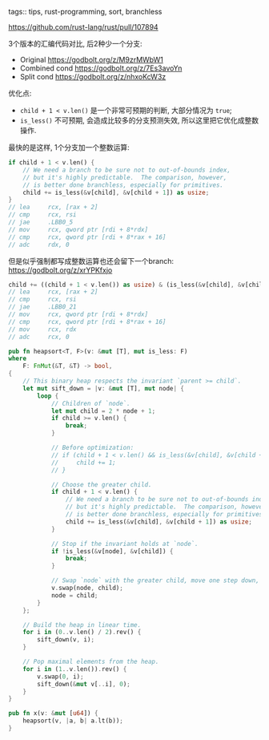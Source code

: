 tags:: tips, rust-programming, sort, branchless

https://github.com/rust-lang/rust/pull/107894

3个版本的汇编代码对比, 后2种少一个分支:

- Original https://godbolt.org/z/M9zrMWbW1
- Combined cond https://godbolt.org/z/7Es3avoYn
- Split cond https://godbolt.org/z/nhxoKcW3z

优化点:

- `child + 1 < v.len()` 是一个非常可预期的判断, 大部分情况为 `true`;
- `is_less()` 不可预期, 会造成比较多的分支预测失效, 所以这里把它优化成整数操作.


最快的是这样, 1个分支加一个整数运算:

```rust
if child + 1 < v.len() {
    // We need a branch to be sure not to out-of-bounds index,
    // but it's highly predictable.  The comparison, however,
    // is better done branchless, especially for primitives.
    child += is_less(&v[child], &v[child + 1]) as usize;
}
// lea     rcx, [rax + 2]
// cmp     rcx, rsi
// jae     .LBB0_5
// mov     rcx, qword ptr [rdi + 8*rdx]
// cmp     rcx, qword ptr [rdi + 8*rax + 16]
// adc     rdx, 0
```

但是似乎强制都写成整数运算也还会留下一个branch:
https://godbolt.org/z/xrYPKfxjo

```rust
child += ((child + 1 < v.len()) as usize) & (is_less(&v[child], &v[child + 1]) as usize);
// lea     rcx, [rax + 2]
// cmp     rcx, rsi
// jae     .LBB0_21
// mov     rcx, qword ptr [rdi + 8*rdx]
// cmp     rcx, qword ptr [rdi + 8*rax + 16]
// mov     rcx, rdx
// adc     rcx, 0
```

```rust
pub fn heapsort<T, F>(v: &mut [T], mut is_less: F)
where
    F: FnMut(&T, &T) -> bool,
{
    // This binary heap respects the invariant `parent >= child`.
    let mut sift_down = |v: &mut [T], mut node| {
        loop {
            // Children of `node`.
            let mut child = 2 * node + 1;
            if child >= v.len() {
                break;
            }

            // Before optimization:
            // if (child + 1 < v.len() && is_less(&v[child], &v[child + 1])) {
            //     child += 1;
            // }

            // Choose the greater child.
            if child + 1 < v.len() {
                // We need a branch to be sure not to out-of-bounds index,
                // but it's highly predictable.  The comparison, however,
                // is better done branchless, especially for primitives.
                child += is_less(&v[child], &v[child + 1]) as usize;
            }

            // Stop if the invariant holds at `node`.
            if !is_less(&v[node], &v[child]) {
                break;
            }

            // Swap `node` with the greater child, move one step down, and continue sifting.
            v.swap(node, child);
            node = child;
        }
    };

    // Build the heap in linear time.
    for i in (0..v.len() / 2).rev() {
        sift_down(v, i);
    }

    // Pop maximal elements from the heap.
    for i in (1..v.len()).rev() {
        v.swap(0, i);
        sift_down(&mut v[..i], 0);
    }
}

pub fn x(v: &mut [u64]) {
    heapsort(v, |a, b| a.lt(b));
}
```
